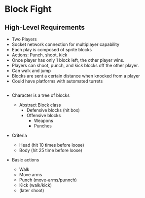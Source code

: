 # Block Fight

## High-Level Requirements

- Two Players
- Socket network connection for multiplayer capability
- Each play is composed of sprite blocks
- Actions: Punch, shoot, kick
- Once player has only 1 block left, the other player wins.
- Players can shoot, punch, and kick blocks off the other player.
- Can walk and jump
- Blocks are sent a certain distance when knocked from a player
- Could have platforms with automated turrets


##

- Character is a tree of blocks

    - Abstract Block class
        - Defensive blocks (hit box)
        - Offensive blocks
            - Weapons
            - Punches

- Criteria
    - Head (hit 10 times before loose)
    - Body (hit 25 time before loose)

- Basic actions
    - Walk
    - Move arms
    - Punch (move-arms/punnch)
    - Kick (walk/kick)
    - (later shoot)